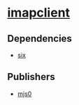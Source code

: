 # [imapclient](https://pypi.org/project/imapclient)

## Dependencies
- [six](packages/s/six.md)



## Publishers
- [mjs0](https://pypi.org/user/mjs0)

